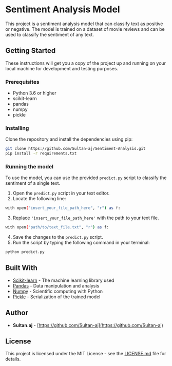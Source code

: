 # Sentiment Analysis Model

This project is a sentiment analysis model that can classify text as positive or negative. The model is trained on a dataset of movie reviews and can be used to classify the sentiment of any text.

## Getting Started

These instructions will get you a copy of the project up and running on your local machine for development and testing purposes.

### Prerequisites

- Python 3.6 or higher
- scikit-learn
- pandas
- numpy
- pickle

### Installing

Clone the repository and install the dependencies using pip:

```bash
git clone https://github.com/Sultan-aj/Sentiment-Analysis.git
pip install -r requirements.txt
```

### Running the model

To use the model, you can use the provided `predict.py` script to classify the sentiment of a single text.

1. Open the `predict.py` script in your text editor.
2. Locate the following line:
```bash
with open("insert_your_file_path_here", "r") as f:
```
3. Replace `'insert_your_file_path_here'` with the path to your text file.
```bash
with open("path/to/text_file.txt", "r") as f:
```
4. Save the changes to the `predict.py` script.
5. Run the script by typing the following command in your terminal:
```bash
python predict.py
```


## Built With

* [Scikit-learn](https://scikit-learn.org/) - The machine learning library used
* [Pandas](https://pandas.pydata.org/) - Data manipulation and analysis
* [Numpy](https://numpy.org/) - Scientific computing with Python
* [Pickle](https://docs.python.org/3/library/pickle.html) - Serialization of the trained model

## Author

* **Sultan.aj** - [https://github.com/Sultan-aj](https://github.com/Sultan-aj)

## License

This project is licensed under the MIT License - see the [LICENSE.md](LICENSE.md) file for details.
